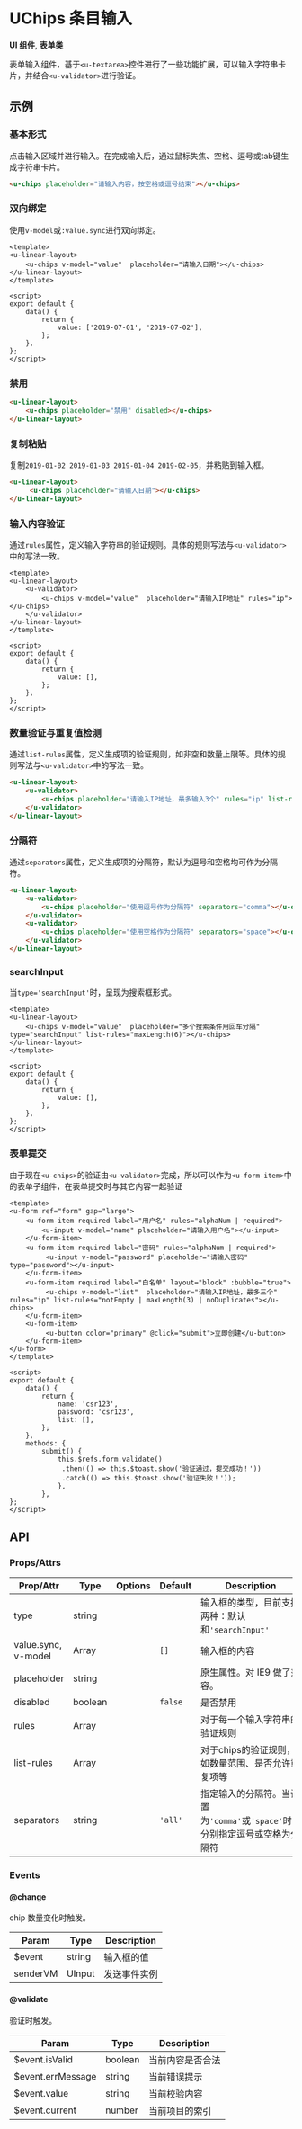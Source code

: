 <!-- 该 README.md 根据 api.yaml 和 docs/*.md 自动生成，为了方便在 GitHub 和 NPM 上查阅。如需修改，请查看源文件 -->

# UChips 条目输入

**UI 组件**, **表单类**

表单输入组件，基于`<u-textarea>`控件进行了一些功能扩展，可以输入字符串卡片，并结合`<u-validator>`进行验证。

## 示例
### 基本形式

点击输入区域并进行输入。在完成输入后，通过鼠标失焦、空格、逗号或tab键生成字符串卡片。

``` html
<u-chips placeholder="请输入内容，按空格或逗号结束"></u-chips>
```

### 双向绑定

使用`v-model`或`:value.sync`进行双向绑定。

``` vue
<template>
<u-linear-layout>
    <u-chips v-model="value"  placeholder="请输入日期"></u-chips>
</u-linear-layout>
</template>

<script>
export default {
    data() {
        return {
            value: ['2019-07-01', '2019-07-02'],
        };
    },
};
</script>
```

### 禁用

``` html
<u-linear-layout>
    <u-chips placeholder="禁用" disabled></u-chips>
</u-linear-layout>
```

### 复制粘贴

复制`2019-01-02 2019-01-03 2019-01-04 2019-02-05`，并粘贴到输入框。

``` html
<u-linear-layout>
     <u-chips placeholder="请输入日期"></u-chips>
</u-linear-layout>
```

### 输入内容验证

通过`rules`属性，定义输入字符串的验证规则。具体的规则写法与`<u-validator>`中的写法一致。

``` vue
<template>
<u-linear-layout>
    <u-validator>
        <u-chips v-model="value"  placeholder="请输入IP地址" rules="ip"></u-chips>
    </u-validator>
</u-linear-layout>
</template>

<script>
export default {
    data() {
        return {
            value: [],
        };
    },
};
</script>
```

### 数量验证与重复值检测

通过`list-rules`属性，定义生成项的验证规则，如非空和数量上限等。具体的规则写法与`<u-validator>`中的写法一致。

``` html
<u-linear-layout>
    <u-validator>
        <u-chips placeholder="请输入IP地址，最多输入3个" rules="ip" list-rules="notEmpty | noDuplicates | maxLength(3)"></u-chips>
    </u-validator>
</u-linear-layout>
```

### 分隔符

通过`separators`属性，定义生成项的分隔符，默认为逗号和空格均可作为分隔符。

``` html
<u-linear-layout>
    <u-validator>
        <u-chips placeholder="使用逗号作为分隔符" separators="comma"></u-chips>
    </u-validator>
    <u-validator>
        <u-chips placeholder="使用空格作为分隔符" separators="space"></u-chips>
    </u-validator>
</u-linear-layout>
```

### searchInput

当`type='searchInput'`时，呈现为搜索框形式。

``` vue
<template>
<u-linear-layout>
    <u-chips v-model="value"  placeholder="多个搜索条件用回车分隔" type="searchInput" list-rules="maxLength(6)"></u-chips>
</u-linear-layout>
</template>

<script>
export default {
    data() {
        return {
            value: [],
        };
    },
};
</script>
```

### 表单提交

由于现在`<u-chips>`的验证由`<u-validator>`完成，所以可以作为`<u-form-item>`中的表单子组件，在表单提交时与其它内容一起验证

``` vue
<template>
<u-form ref="form" gap="large">
    <u-form-item required label="用户名" rules="alphaNum | required">
        <u-input v-model="name" placeholder="请输入用户名"></u-input>
    </u-form-item>
    <u-form-item required label="密码" rules="alphaNum | required">
         <u-input v-model="password" placeholder="请输入密码" type="password"></u-input>
    </u-form-item>
    <u-form-item required label="白名单" layout="block" :bubble="true">
         <u-chips v-model="list"  placeholder="请输入IP地址，最多三个" rules="ip" list-rules="notEmpty | maxLength(3) | noDuplicates"></u-chips>
    </u-form-item>
    <u-form-item>
         <u-button color="primary" @click="submit">立即创建</u-button>
    </u-form-item>
</u-form>
</template>

<script>
export default {
    data() {
        return {
            name: 'csr123',
            password: 'csr123',
            list: [],
        };
    },
    methods: {
        submit() {
            this.$refs.form.validate()
             .then(() => this.$toast.show('验证通过，提交成功！'))
             .catch(() => this.$toast.show('验证失败！'));
            },
        },
};
</script>
```
## API
### Props/Attrs

| Prop/Attr | Type | Options | Default | Description |
| --------- | ---- | ------- | ------- | ----------- |
| type | string |  |  | 输入框的类型，目前支持两种：默认和`'searchInput'` |
| value.sync, v-model | Array |  | `[]` | 输入框的内容 |
| placeholder | string |  |  | 原生属性。对 IE9 做了兼容。 |
| disabled | boolean |  | `false` | 是否禁用 |
| rules | Array |  |  | 对于每一个输入字符串的验证规则 |
| list-rules | Array |  |  | 对于chips的验证规则，如数量范围、是否允许重复项等 |
| separators | string |  | `'all'` | 指定输入的分隔符。当设置为`'comma'`或`'space'`时，分别指定逗号或空格为分隔符 |

### Events

#### @change

chip 数量变化时触发。

| Param | Type | Description |
| ----- | ---- | ----------- |
| $event | string | 输入框的值 |
| senderVM | UInput | 发送事件实例 |

#### @validate

验证时触发。

| Param | Type | Description |
| ----- | ---- | ----------- |
| $event.isValid | boolean | 当前内容是否合法 |
| $event.errMessage | string | 当前错误提示 |
| $event.value | string | 当前校验内容 |
| $event.current | number | 当前项目的索引 |
